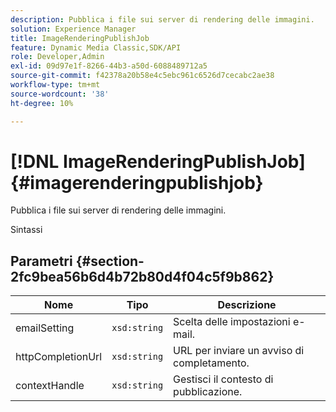 ```yaml
---
description: Pubblica i file sui server di rendering delle immagini.
solution: Experience Manager
title: ImageRenderingPublishJob
feature: Dynamic Media Classic,SDK/API
role: Developer,Admin
exl-id: 09d97e1f-8266-44b3-a50d-6088489712a5
source-git-commit: f42378a20b58e4c5ebc961c6526d7cecabc2ae38
workflow-type: tm+mt
source-wordcount: '38'
ht-degree: 10%

---
```


# [!DNL ImageRenderingPublishJob]{#imagerenderingpublishjob}

Pubblica i file sui server di rendering delle immagini.

Sintassi

## Parametri {#section-2fc9bea56b6d4b72b80d4f04c5f9b862}

| Nome | Tipo | Descrizione |
|---|---|---|
| emailSetting | `xsd:string` | Scelta delle impostazioni e-mail. |
| httpCompletionUrl | `xsd:string` | URL per inviare un avviso di completamento. |
| contextHandle | `xsd:string` | Gestisci il contesto di pubblicazione. |
